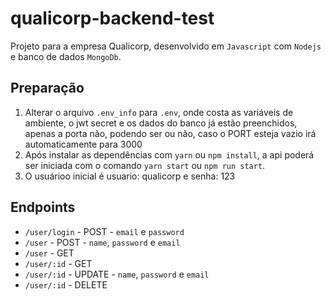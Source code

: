 # qualicorp-backend-test

Projeto para a empresa Qualicorp, desenvolvido em `Javascript` com `Nodejs` e banco de dados `MongoDb`.

## Preparação

1. Alterar o arquivo `.env_info` para `.env`, onde costa as variáveis de ambiente, o jwt secret e os dados do banco já estão preenchidos, apenas a porta não, podendo ser ou não, caso o PORT esteja vazio irá automaticamente para 3000
2. Após instalar as dependências com `yarn` ou `npm install`, a api poderá ser iniciada com o comando `yarn start` ou `npm run start`.
3. O usuárioo inicial é usuario: qualicorp e senha: 123

## Endpoints
- `/user/login` - POST  - `email` e `password`
- `/user` - POST - `name`, `password` e `email`
- `/user` - GET
- `/user/:id` - GET
- `/user/:id` - UPDATE - `name`, `password` e `email`
- `/user/:id` - DELETE